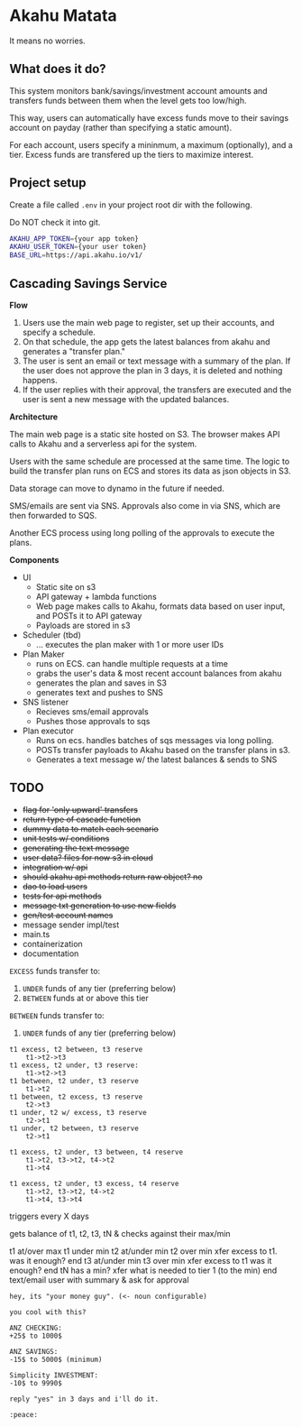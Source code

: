 # Akahu Matata

It means no worries.

## What does it do?

This system monitors bank/savings/investment account amounts and transfers funds between them when the level gets too low/high.

This way, users can automatically have excess funds move to their savings account on payday (rather than specifying a static amount).

For each account, users specify a mininmum, a maximum (optionally), and a tier. Excess funds are transfered up the tiers to maximize interest.

## Project setup

Create a file called `.env` in your project root dir with the following.

Do NOT check it into git.

```bash
AKAHU_APP_TOKEN={your app token}
AKAHU_USER_TOKEN={your user token}
BASE_URL=https://api.akahu.io/v1/
```

## Cascading Savings Service

**Flow**

  1. Users use the main web page to register, set up their accounts, and specify a schedule.
  2. On that schedule, the app gets the latest balances from akahu and generates a "transfer plan."
  3. The user is sent an email or text message with a summary of the plan. If the user does not approve the plan in 3 days, it is deleted and nothing happens.
  4. If the user replies with their approval, the transfers are executed and the user is sent a new message with the updated balances.

**Architecture**

  The main web page is a static site hosted on S3. The browser makes API calls to Akahu and a serverless api for the system.

  Users with the same schedule are processed at the same time. The logic to build the transfer plan runs on ECS and stores its data as json objects in S3.

  Data storage can move to dynamo in the future if needed.

  SMS/emails are sent via SNS. Approvals also come in via SNS, which are then forwarded to SQS.

  Another ECS process using long polling of the approvals to execute the plans.
  
**Components**

  * UI
    * Static site on s3
    * API gateway + lambda functions
    * Web page makes calls to Akahu, formats data based on user input, and POSTs it to API gateway
    * Payloads are stored in s3
  * Scheduler (tbd)
    * ... executes the plan maker with 1 or more user IDs
  * Plan Maker
    * runs on ECS. can handle multiple requests at a time
    * grabs the user's data & most recent account balances from akahu
    * generates the plan and saves in S3
    * generates text and pushes to SNS
  * SNS listener
    * Recieves sms/email approvals
    * Pushes those approvals to sqs
  * Plan executor
    * Runs on ecs. handles batches of sqs messages via long polling.
    * POSTs transfer payloads to Akahu based on the transfer plans in s3.
    * Generates a text message w/ the latest balances & sends to SNS

## TODO

* ~~flag for 'only upward' transfers~~
* ~~return type of cascade function~~
* ~~dummy data to match each scenario~~
* ~~unit tests w/ conditions~~
* ~~generating the text message~~
* ~~user data? files for now s3 in cloud~~
* ~~integration w/ api~~
* ~~should akahu api methods return raw object? no~~
* ~~dao to load users~~
* ~~tests for api methods~~
* ~~message txt generation to use new fields~~
* ~~gen/test account names~~
* message sender impl/test
* main.ts
* containerization
* documentation

`EXCESS` funds transfer to:
  1. `UNDER` funds of any tier (preferring below)
  2. `BETWEEN` funds at or above this tier

`BETWEEN` funds transfer to:
  1. `UNDER` funds of any tier (preferring below)

```
t1 excess, t2 between, t3 reserve
    t1->t2->t3
t1 excess, t2 under, t3 reserve:
    t1->t2->t3
t1 between, t2 under, t3 reserve
    t1->t2
t1 between, t2 excess, t3 reserve
    t2->t3
t1 under, t2 w/ excess, t3 reserve
    t2->t1
t1 under, t2 between, t3 reserve
    t2->t1

t1 excess, t2 under, t3 between, t4 reserve
    t1->t2, t3->t2, t4->t2
    t1->t4

t1 excess, t2 under, t3 excess, t4 reserve
    t1->t2, t3->t2, t4->t2
    t1->t4, t3->t4
```

triggers every X days

gets balance of t1, t2, t3, tN & checks against their max/min

t1 at/over max
t1 under min
    t2 at/under min
    t2 over min
        xfer excess to t1.
        was it enough? end
            t3 at/under min
            t3 over min
                xfer excess to t1
                was it enough? end
                    tN has a min?
                        xfer what is needed to tier 1 (to the min)
                        end
text/email user with summary & ask for approval
```
hey, its "your money guy". (<- noun configurable)

you cool with this?

ANZ CHECKING:
+25$ to 1000$

ANZ SAVINGS:
-15$ to 5000$ (minimum)

Simplicity INVESTMENT:
-10$ to 9990$

reply "yes" in 3 days and i'll do it.

:peace:
```
